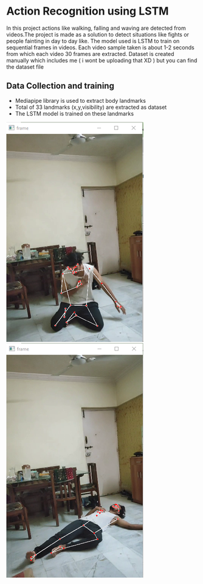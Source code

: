 # Action Recognition using LSTM
In this project actions like walking, falling and waving are detected from videos.The project is made as a solution to detect situations like fights or people fainting in day to day like. The model used is LSTM to train on sequential frames in videos. Each video sample taken is about 1-2 seconds from which each video 30 frames are extracted. Dataset is created manually which includes me ( i wont be uploading that XD ) but you can find the dataset file

## Data Collection and training
- Mediapipe library is used to extract body landmarks
- Total of 33 landmarks (x,y,visibility) are extracted as dataset
- The LSTM model is trained on these landmarks

![Image](./falling-1.png)
![Image](./falling-2.png)
